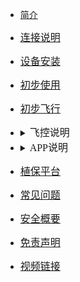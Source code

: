 <!-- docs/_sidebar.md -->

<style type="text/css">
details summary::-webkit-details-marker { display:none; } 去三角形
summary{outline:none;}去边框
</style>

- [简介](content_ch/)
- [<font size=3 face="黑体">连接说明</font>](content_ch/introduction/connect.md)
- [<font size=3 face="黑体">设备安装</font>](content_ch/introduction/quickstart.md)
- [<font size=3 face="黑体">初步使用</font>](content_ch/introduction/app/appdownload.md)
- [<font size=3 face="黑体">初步飞行</font>](content_ch/introduction/fly.md)
- <details> <summary><font size=3 face="黑体">飞控说明</font> </summary> 
 
  - [<font size=3 face="黑体">AB模式</font>](content_ch/introduction/ABmode.md)
  - [<font size=3 face="黑体">自主作业模式</font>](content_ch/introduction/AUTOmode.md)
  - [<font size=3 face="黑体">RTK说明</font>](content_ch/introduction/RTK.md)
  - [<font size=3 face="黑体">灯语</font>](content_ch/introduction/light.md)
  - <details> <summary><font size=3 face="黑体">传感器校准</font></summary>

    - [<font size=3 face="黑体">遥控器校准</font>](content_ch/introduction/calibration/remote_calib.md)
    - [<font size=3 face="黑体">飞行校准</font>](content_ch/introduction/calibration/fly_calib.md)
    - [<font size=3 face="黑体">磁校准</font>](content_ch/introduction/calibration/mag_calib.md)
    - [<font size=3 face="黑体">流量计校准</font>](content_ch/introduction/calibration/flow_calib.md)
    - [<font size=3 face="黑体">电机检查</font>](content_ch/introduction/calibration/motor_calib.md)
- <details> <summary> <font size=3 face="黑体"> APP说明</font></summary>  

  - [<font size=3 face="黑体">APP参数说明</font>](content_ch/introduction/APPpar.md)
  - [<font size=3 face="黑体">APP管理设置</font>](content_ch/introduction/APPuser.md)
- [<font size=3 face="黑体">植保平台</font>](content_ch/introduction/AGplatform.md)
- [<font size=3 face="黑体">常见问题</font>](content_ch/introduction/warning.md)
- [<font size=3 face="黑体">安全概要</font>](content_ch/introduction/sercurity.md)
- [<font size=3 face="黑体">免责声明</font>](content_ch/introduction/satament.md)
- [<font size=3 face="黑体">视频链接</font>](content_ch/introduction/video.md)


<style type="text/css">
details summary::-webkit-details-marker { display:none; } 去三角形
summary{outline:none;}去边框
</style>